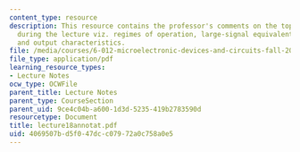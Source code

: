 ```yaml
---
content_type: resource
description: This resource contains the professor's comments on the topics covered
  during the lecture viz. regimes of operation, large-signal equivalent circuit model,
  and output characteristics.
file: /media/courses/6-012-microelectronic-devices-and-circuits-fall-2005/4069507bd5f047dcc07972a0c758a0e5_lecture18annotat.pdf
file_type: application/pdf
learning_resource_types:
- Lecture Notes
ocw_type: OCWFile
parent_title: Lecture Notes
parent_type: CourseSection
parent_uid: 9ce4c04b-a600-1d3d-5235-419b2783590d
resourcetype: Document
title: lecture18annotat.pdf
uid: 4069507b-d5f0-47dc-c079-72a0c758a0e5
---
```

